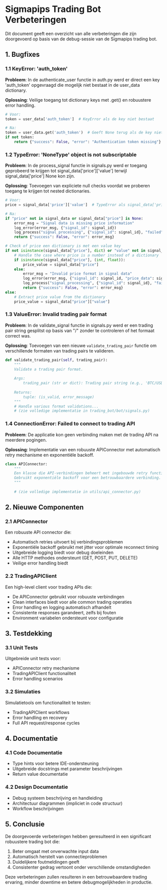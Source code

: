 # Sigmapips Trading Bot Verbeteringen

Dit document geeft een overzicht van alle verbeteringen die zijn doorgevoerd op basis van de debug-sessie van de Sigmapips trading bot.

## 1. Bugfixes

### 1.1 KeyError: 'auth_token'
**Probleem**: In de authenticate_user functie in auth.py werd er direct een key 'auth_token' opgevraagd die mogelijk niet bestaat in de user_data dictionary.

**Oplossing**: Veilige toegang tot dictionary keys met .get() en robuustere error handling.
```python
# Voor:
token = user_data['auth_token']  # KeyError als de key niet bestaat

# Na:
token = user_data.get('auth_token')  # Geeft None terug als de key niet bestaat
if not token:
    return {"success": False, "error": "Authentication token missing"}
```

### 1.2 TypeError: 'NoneType' object is not subscriptable
**Probleem**: In de process_signal functie in signals.py werd er toegang geprobeerd te krijgen tot signal_data['price']['value'] terwijl signal_data['price'] None kon zijn.

**Oplossing**: Toevoegen van expliciete null checks voordat we proberen toegang te krijgen tot nested dictionaries.
```python
# Voor:
price = signal_data['price']['value']  # TypeError als signal_data['price'] None is

# Na:
if "price" not in signal_data or signal_data["price"] is None:
    error_msg = "Signal data is missing price information"
    log_error(error_msg, {"signal_id": signal_id})
    log_process("signal_processing", {"signal_id": signal_id}, "failed")
    return {"success": False, "error": error_msg}

# Check of price een dictionary is met een value key
if not isinstance(signal_data["price"], dict) or "value" not in signal_data["price"]:
    # Handle the case where price is a number instead of a dictionary
    if isinstance(signal_data["price"], (int, float)):
        price_value = signal_data["price"]
    else:
        error_msg = "Invalid price format in signal data"
        log_error(error_msg, {"signal_id": signal_id, "price_data": signal_data["price"]})
        log_process("signal_processing", {"signal_id": signal_id}, "failed")
        return {"success": False, "error": error_msg}
else:
    # Extract price value from the dictionary
    price_value = signal_data["price"]["value"]
```

### 1.3 ValueError: Invalid trading pair format
**Probleem**: In de validate_signal functie in signals.py werd er een trading pair string gesplitst op basis van "/" zonder te controleren of het formaat correct was.

**Oplossing**: Toevoegen van een nieuwe `validate_trading_pair` functie om verschillende formaten van trading pairs te valideren.
```python
def validate_trading_pair(self, trading_pair):
    """
    Validate a trading pair format.
    
    Args:
        trading_pair (str or dict): Trading pair string (e.g., 'BTC/USD') or dictionary
        
    Returns:
        tuple: (is_valid, error_message)
    """
    # Handle various format validations...
    # (zie volledige implementatie in trading_bot/bot/signals.py)
```

### 1.4 ConnectionError: Failed to connect to trading API
**Probleem**: De applicatie kon geen verbinding maken met de trading API na meerdere pogingen.

**Oplossing**: Implementatie van een robuuste APIConnector met automatisch retry mechanisme en exponentiële backoff.
```python
class APIConnector:
    """
    Een klasse die API-verbindingen beheert met ingebouwde retry functionaliteit.
    Gebruikt exponentiële backoff voor een betrouwbaardere verbinding.
    """
    
    # (zie volledige implementatie in utils/api_connector.py)
```

## 2. Nieuwe Componenten

### 2.1 APIConnector
Een robuuste API connector die:
- Automatisch retries uitvoert bij verbindingsproblemen
- Exponentiële backoff gebruikt met jitter voor optimale reconnect timing
- Uitgebreide logging biedt voor debug doeleinden
- Alle HTTP methodes ondersteunt (GET, POST, PUT, DELETE)
- Veilige error handling biedt

### 2.2 TradingAPIClient
Een high-level client voor trading APIs die:
- De APIConnector gebruikt voor robuuste verbindingen
- Clean interfaces biedt voor alle common trading operaties
- Error handling en logging automatisch afhandelt
- Consistente responses garandeert, zelfs bij fouten
- Environment variabelen ondersteunt voor configuratie

## 3. Testdekking

### 3.1 Unit Tests
Uitgebreide unit tests voor:
- APIConnector retry mechanisme
- TradingAPIClient functionaliteit
- Error handling scenarios

### 3.2 Simulaties
Simulatietools om functionaliteit te testen:
- TradingAPIClient workflows
- Error handling en recovery
- Full API request/response cycles

## 4. Documentatie

### 4.1 Code Documentatie
- Type hints voor betere IDE-ondersteuning
- Uitgebreide docstrings met parameter beschrijvingen
- Return value documentatie

### 4.2 Design Documentatie
- Debug systeem beschrijving en handleiding
- Architectuur diagrammen (impliciet in code structuur)
- Workflow beschrijvingen

## 5. Conclusie

De doorgevoerde verbeteringen hebben geresulteerd in een significant robuustere trading bot die:
1. Beter omgaat met onverwachte input data
2. Automatisch herstelt van connectieproblemen
3. Duidelijkere foutmeldingen geeft
4. Consistenter gedrag vertoont onder verschillende omstandigheden

Deze verbeteringen zullen resulteren in een betrouwbaardere trading ervaring, minder downtime en betere debugmogelijkheden in productie. 